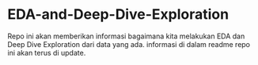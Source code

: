# EDA-and-Deep-Dive-Exploration
Repo ini akan memberikan informasi bagaimana kita melakukan EDA dan Deep Dive Exploration dari data yang ada. informasi di dalam readme repo ini akan terus di update.
